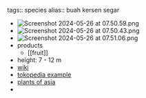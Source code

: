 tags:: species
alias::  buah kersen segar

- ![Screenshot 2024-05-26 at 07.50.59.png](https://peach-geographical-bat-397.mypinata.cloud/ipfs/QmWqr14yCNGNjPYdsVmAiijztW3jvFCZyGBm5sYtCZ7Xx7)
- ![Screenshot 2024-05-26 at 07.50.43.png](https://peach-geographical-bat-397.mypinata.cloud/ipfs/QmdrtxXFatJLmucscMZq44kGsxde4oKx9qwLqdiQW6u7ry)
- ![Screenshot 2024-05-26 at 07.51.06.png](https://peach-geographical-bat-397.mypinata.cloud/ipfs/QmZ3d1iV3pD2H1NmkUiFcCZ4ekbnRSconKtmHqcnQciueb)
- products
	- [[fruit]]
- height: 7 - 12 m
- [wiki](https://en.wikipedia.org/wiki/Muntingia)
- [tokopedia example](https://www.tokopedia.com/binmuhsingroup/buah-kersen-tua-segar-talok-ceri-muntingia-calabura?extParam=ivf%3Dfalse%26src%3Dsearch)
- [plants of asia](http://www.plantsofasia.com/index/muntingia/0-101)
-